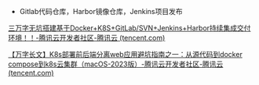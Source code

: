 - Gitlab代码仓库，Harbor镜像仓库，Jenkins项目发布

[三万字无坑搭建基于Docker+K8S+GitLab/SVN+Jenkins+Harbor持续集成交付环境！！-腾讯云开发者社区-腾讯云 (tencent.com)](https://cloud.tencent.com/developer/article/1764890)



[【万字长文】K8s部署前后端分离web应用避坑指南之一：从源代码到docker compose到k8s云集群（macOS-2023版）-腾讯云开发者社区-腾讯云 (tencent.com)](https://cloud.tencent.com/developer/article/2351935)



